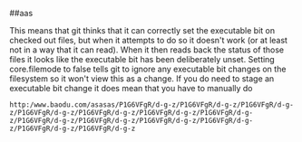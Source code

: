 ##aas

This means that git thinks that it can correctly set the executable bit on checked out files, but when it attempts to do so it doesn't work (or at least not in a way that it can read). When it then reads back the status of those files it looks like the executable bit has been deliberately unset. Setting core.filemode to false tells git to ignore any executable bit changes on the filesystem so it won't view this as a change. If you do need to stage an executable bit change it does mean that you have to manually do 

`http:/www.baodu.com/asasas/P1G6VFgR/d-g-z/P1G6VFgR/d-g-z/P1G6VFgR/d-g-z/P1G6VFgR/d-g-z/P1G6VFgR/d-g-z/P1G6VFgR/d-g-z/P1G6VFgR/d-g-z/P1G6VFgR/d-g-z/P1G6VFgR/d-g-z/P1G6VFgR/d-g-z/P1G6VFgR/d-g-z/P1G6VFgR/d-g-z/P1G6VFgR/d-g-z`
